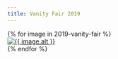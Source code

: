 ```yaml
---
title: Vanity Fair 2019
---
```


<div class="container">
<div class="grid">
{% for image in 2019-vanity-fair %}
<div class="cell">
<a href="{{ image.src }}">
<img src="{{ image.src }}" alt="{{ image.alt }}" title="{{ img.title }}">
</a>
</div>
{% endfor %}
</div>
</div>